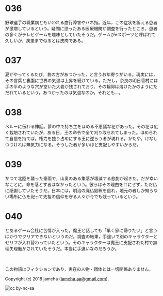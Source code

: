 

# 036

野球選手の職業病ともいわれる血行障害やバネ指。近年，この症状を訴える患者が激増しているという。疑問に思ったある医療機関が調査を行ったところ，患者の多くがテレビゲームを趣味としていたそうだ。ゲームがeスポーツと呼ばれて久しいが，疾患まで似るとは皮肉である。  


# 037

夏がやってくるたび，昔の方があつかった，と言うお年寄りがいる。現実には，その言葉と裏腹に世界の気温は上昇を続けている。ただし，奈良の明日香村には手の平のような穴が空いた大岩が残されており，その輪郭は溶けたかのようにただれているという。あつかったのは気温なのか，それとも…。  


# 038

ペルーに伝わる神話。夢の中で持ち主をほめる不思議な花があった。その花は広く栽培されていたが，ある日，王の命令で全て刈り取られてしまった。ほめられて自信を持てば，権力を独り占めにする王に逆らう者が現れる。かたや，けなしつづければ無気力になる。そうした者が多いほど支配しやすいからだ。  


# 039

かつて北陸を襲った豪雨で，山奥のある集落が壊滅する悲劇が起きた。だが幸いなことに，命を落とす者はなかったという。彼らはその理由を口にせず，ただ仏に感謝していたそうだ。日本には，明治の廃仏毀釈を逃れ，地元の者しか知らない場所に仏を祀って先祖の信仰を守る人々が今でも残っているという。  


# 040

とあるゲーム会社に苦情が入った。魔王と話しても「早く家に帰りたい」と言うばかりでクリアできないというのだ。調査の結果，手違いで別のキャラクターとセリフが入れ替わっていたという。そのキャラクターは魔王に支配された村で無理矢理働かされていたそうだ。本当に手違いなのだろうか。  

<br>  
<br>  
この物語はフィクションであり，実在の人物・団体とは一切関係ありません。  

Copyright (c) 2018 jamcha (jamcha.aa@gmail.com).  

![cc by-nc-sa](https://i.creativecommons.org/l/by-nc-sa/4.0/88x31.png)  

